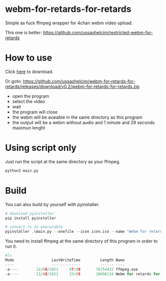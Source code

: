 # webm-for-retards-for-retards
Simple as fuck ffmpeg wrapper for 4chan webm video upload.

This one is better: https://github.com/ussaohelcim/restricted-webm-for-retards

# How to use

Click [here](https://github.com/ussaohelcim/webm-for-retards-for-retards/releases/download/v0.2/webm-for-retards-for-retards.zip) to download.

Or goto: https://github.com/ussaohelcim/webm-for-retards-for-retards/releases/download/v0.2/webm-for-retards-for-retards.zip

- open the program
- select the video
- wait
- the program will close
- the webm will be avaiable in the same directory as this program
- the output will be a webm without audio and 1 minute and 29 seconds maximun lenght

# Using script only

Just run the script at the same directory as your ffmpeg.

```python
python3 main.py
```

# Build

You can also build by yourself with pyinstaller.

```python
# download pyinstaller
pip install pyinstaller

# convert to an executable 
pyinstaller .\main.py --onefile --icon icon.ico --name "Webm for retards for retards windows64" 
```

You need to install ffmpeg at the same directory of this program in order to run it.

```python
#ls
Mode                 LastWriteTime         Length Name
----                 -------------         ------ ----
-a----        11/08/2021     07:08       76754432 ffmpeg.exe
-a----        11/08/2021     23:05       10698134 Webm for retards for retards.exe 
```
